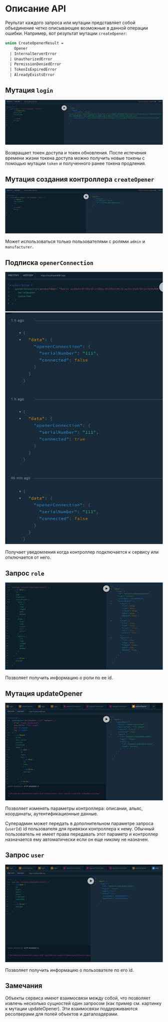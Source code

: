 # Описание API

Реультат каждого запроса или мутации представляет собой объединение четко описывающее возможные в данной операции ошибки.
Например, вот результат мутации `createOpener`:

```graphql
union CreateOpenerResult =
    Opener
  | InternalServerError
  | UnauthorizedError
  | PermissionDeniedError
  | TokenIsExpiredError
  | AlreadyExistsError
```  

## Мутация `login`

![login](images/login.png)

Возвращает токен доступа и токен обновления. После истечения времени жизни токена доступа можно получить новые токены с помощью мутации `token` и полученного ранее токена продления.

## Мутация создания контроллера `createOpener`

![createOpener](images/createOpener.png)

Может использоваться только пользователями с ролями `admin` и `manufacturer`.

## Подписка `openerConnection`

![openerConnection](images/openerConnection.png)
![openerConnectionResponse](images/openerConnectionResponse.png)

Получает уведомления когда контроллер подключается к сервису или отключается от него.

## Запрос `role`

![role](images/role.png)

Позволяет получить информацию о роли по ее id.

## Мутация updateOpener

![updateOpener](images/updateOpener.png)

Позволяет изменять параметры контроллера: описании, альяс, координаты, аутентификационные данные.

Суперадмин может передать в дополнительном параметре запроса (`userId`) id пользователя для привязки контроллера к нему. Обычный пользователь не имеет права передавать этот параметр и контроллер назначается ему автоматически если он еще никому не назначен.

## Запрос `user`

![user](images/user.png)

Позволяет получить информацию о пользователе по его id.

## Замечания

Объекты сервиса имеют взаимосвязи между собой, что позволяет извлечь несколько сущностей один запросом (как пример см. картинку к мутации updateOpener). Эти взаимосвязи поддерживаются ресолверами для полей объектов и даталоадерами.
